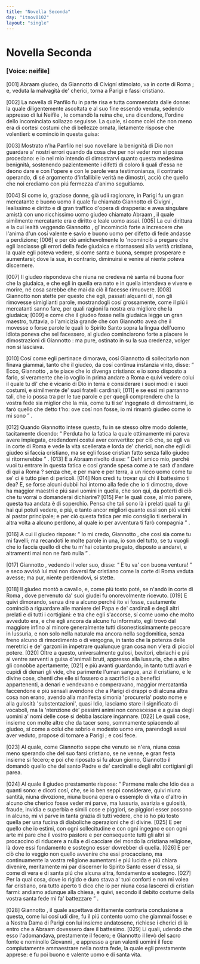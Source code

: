 ```yaml
---
title: "Novella Seconda"
day: "itnov0102"
layout: "single"
---
```

<div id="nov0102" type="novella" who="neifile">
 <h1>
  Novella Seconda
 </h1>
 <p>
  <h3>
   [Voice: neifile]
  </h3>
 </p>
 <argument>
  <p>
   <a name="p01020001">
    [001]
   </a>
   <name persref="abraam" type="person">
    Abraam
   </name>
   giudeo, da
   <name persref="giannottocivigni" type="person">
    Giannotto di Civign&iacute;
   </name>
   stimolato, va in corte di
   <name placeref="roma" type="place">
    Roma
   </name>
   ; e, veduta la malvagit&agrave; de' cherici, torna a
   <name placeref="parigi" type="place">
    Parigi
   </name>
   e fassi cristiano.
  </p>
 </argument>
 <div3 type="commentary" who="author">
  <p>
   <a name="p01020002">
    [002]
   </a>
   La novella di
   <name persref="panfilo" type="person">
    Panfilo
   </name>
   fu in parte risa e tutta commendata dalle donne: la quale diligentemente ascoltata e al suo fine essendo venuta, sedendo appresso di lui
   <name persref="neifile" type="person">
    Neifile
   </name>
   , le comand&ograve; la reina che, una dicendone, l'ordine dello incominciato sollazzo seguisse. La quale, s&iacute; come colei che non meno era di cortesi costumi che di bellezze ornata, lietamente rispose che volentieri: e cominci&ograve; in questa guisa:
  </p>
 </div3>
 <div3 type="commentary" who="neifile">
  <p>
   <a name="p01020003">
    [003]
   </a>
   Mostrato n'ha
   <name persref="panfilo" type="person">
    Panfilo
   </name>
   nel suo novellare la benignit&agrave; di Dio non guardare a' nostri errori quando da cosa che per noi veder non si possa procedano: e io nel mio intendo di dimostrarvi quanto questa medesima benignit&agrave;, sostenendo pazientemente i difetti di coloro li quali d'essa ne deono dare e con l'opere e con le parole vera testimonianza, il contrario operando, di s&eacute; argomento d'infallibile verit&agrave; ne dimostri, acci&ograve; che quello che noi crediamo con pi&uacute; fermezza d'animo seguitiamo.
  </p>
 </div3>
 <p>
  <a name="p01020004">
   [004]
  </a>
  S&iacute; come io, graziose donne, gi&agrave; udii ragionare, in
  <name placeref="parigi" type="place">
   Parigi
  </name>
  fu un gran mercatante e buono uomo il quale fu chiamato
  <name persref="giannottocivigni" type="person">
   Giannotto di Civign&iacute;
  </name>
  , lealissimo e diritto e di gran traffico d'opera di drapperia: e avea singulare amist&agrave; con uno ricchissimo uomo giudeo chiamato
  <name persref="abraam" type="person">
   Abraam
  </name>
  , il quale similmente mercatante era e diritto e leale uomo assai.
  <a name="p01020005">
   [005]
  </a>
  La cui dirittura e la cui lealt&agrave; veggendo
  <name persref="giannottocivigni" type="person">
   Giannotto
  </name>
  , gl'incominci&ograve; forte a increscere che l'anima d'un cos&iacute; valente e savio e buono uomo per difetto di fede andasse a perdizione;
  <a name="p01020006">
   [006]
  </a>
  e per ci&ograve; amichevolmente lo 'ncominci&ograve; a pregare che egli lasciasse gli errori della fede giudaica e ritornassesi alla verit&agrave; cristiana, la quale egli poteva vedere, s&iacute; come santa e buona, sempre prosperare e aumentarsi; dove la sua, in contrario, diminuirsi e venire al niente poteva discernere.
 </p>
 <p>
  <a name="p01020007">
   [007]
  </a>
  Il giudeo rispondeva che niuna ne credeva n&eacute; santa n&eacute; buona fuor che la giudaica, e che egli in quella era nato e in quella intendeva e vivere e morire, n&eacute; cosa sarebbe che mai da ci&ograve; il facesse rimuovere.
  <a name="p01020008">
   [008]
  </a>
  <name persref="giannottocivigni" type="person">
   Giannotto
  </name>
  non stette per questo che egli, passati alquanti d&iacute;, non gli rimovesse simiglianti parole, mostrandogli cos&iacute; grossamente, come il pi&uacute; i mercatanti sanno fare, per quali ragioni la nostra era migliore che la giudaica;
  <a name="p01020009">
   [009]
  </a>
  e come che il giudeo fosse nella giudaica legge un gran maestro, tuttavia, o l'amicizia grande che con
  <name persref="giannottocivigni" type="person">
   Giannotto
  </name>
  avea che il movesse o forse parole le quali lo Spirito Santo sopra la lingua dell'uomo idiota poneva che sel facessero, al giudeo cominciarono forte a piacere le dimostrazioni di
  <name persref="giannottocivigni" type="person">
   Giannotto
  </name>
  : ma pure, ostinato in su la sua credenza, volger non si lasciava.
 </p>
 <p>
  <a name="p01020010">
   [010]
  </a>
  Cos&iacute; come egli pertinace dimorava, cos&iacute;
  <name persref="giannottocivigni" type="person">
   Giannotto
  </name>
  di sollecitarlo non finava giammai, tanto che il giudeo, da cos&iacute; continua instanzia vinto, disse:
  <q direct="unspecified" who="abraam">
   Ecco,
   <name persref="giannottocivigni" type="person">
    Giannotto
   </name>
   , a te piace che io divenga cristiano: e io sono disposto a farlo, s&iacute; veramente che io voglio in prima andare a
   <name placeref="roma" type="place">
    Roma
   </name>
   e quivi vedere colui il quale tu di' che &egrave; vicario di Dio in terra e considerare i suoi modi e i suoi costumi, e similmente de' suoi fratelli cardinali;
   <a name="p01020011">
    [011]
   </a>
   e se essi mi parranno tali, che io possa tra per le tue parole e per quegli comprendere che la vostra fede sia miglior che la mia, come tu ti se' ingegnato di dimostrarmi, io far&ograve; quello che detto t'ho: ove cos&iacute; non fosse, io mi rimarr&ograve; giudeo come io mi sono
  </q>
  .
 </p>
 <p>
  <a name="p01020012">
   [012]
  </a>
  Quando
  <name persref="giannottocivigni" type="person">
   Giannotto
  </name>
  intese questo, fu in se stesso oltre modo dolente, tacitamente dicendo:
  <q direct="unspecified" who="giannottocivigni">
   Perduta ho la fatica la quale ottimamente mi pareva avere impiegata, credendomi costui aver convertito: per ci&ograve; che, se egli va in corte di
   <name placeref="roma" type="place">
    Roma
   </name>
   e vede la vita scellerata e lorda de' cherici, non che egli di giudeo si faccia cristiano, ma se egli fosse cristian fatto senza fallo giudeo si ritornerebbe
  </q>
  .
  <a name="p01020013">
   [013]
  </a>
  E a
  <name persref="abraam" type="person">
   Abraam
  </name>
  rivolto disse:
  <q direct="unspecified" who="giannottocivigni">
   Deh! amico mio, perch&eacute; vuoi tu entrare in questa fatica e cos&iacute; grande spesa come a te sar&agrave; d'andare di qui a
   <name placeref="roma" type="place">
    Roma
   </name>
   ? senza che, e per mare e per terra, a un ricco uomo come tu se' ci &egrave; tutto pien di pericoli.
   <a name="p01020014">
    [014]
   </a>
   Non credi tu trovar qui chi il battesimo ti dea? E, se forse alcuni dubbii hai intorno alla fede che io ti dimostro, dove ha maggior maestri e pi&uacute; savi uomini in quella, che son qui, da poterti di ci&ograve; che tu vorrai o domanderai dichiarire?
   <a name="p01020015">
    [015]
   </a>
   Per le quali cose, al mio parere, questa tua andata &egrave; di soperchio. Pensa che tali sono l&agrave; i prelati quali tu gli hai qui potuti vedere, e pi&uacute;, e tanto ancor migliori quanto essi son pi&uacute; vicini al pastor principale; e per ci&ograve; questa fatica per mio consiglio ti serberai in altra volta a alcuno perdono, al quale io per avventura ti far&ograve; compagnia
  </q>
  .
 </p>
 <p>
  <a name="p01020016">
   [016]
  </a>
  A cui il giudeo rispose:
  <q direct="unspecified" who="abraam">
   Io mi credo,
   <name persref="giannottocivigni" type="person">
    Giannotto
   </name>
   , che cos&iacute; sia come tu mi favelli; ma recandoti le molte parole in una, io son del tutto, se tu vuogli che io faccia quello di che tu m'hai cotanto pregato, disposto a andarvi, e altramenti mai non ne far&ograve; nulla
  </q>
  .
 </p>
 <p>
  <a name="p01020017">
   [017]
  </a>
  <name persref="giannottocivigni" type="person">
   Giannotto
  </name>
  , vedendo il voler suo, disse:
  <q direct="unspecified" who="giannottocivigni">
   E tu va' con buona ventura!
  </q>
  e seco avvis&ograve; lui mai non doversi far cristiano come la corte di
  <name placeref="roma" type="place">
   Roma
  </name>
  veduta avesse; ma pur, niente perdendovi, si stette.
 </p>
 <p>
  <a name="p01020018">
   [018]
  </a>
  Il giudeo mont&ograve; a cavallo, e, come pi&uacute; tosto pot&eacute;, se n'and&ograve; in corte di
  <name placeref="roma" type="place">
   Roma
  </name>
  , dove pervenuto da' suoi giudei fu onorevolmente ricevuto.
  <a name="p01020019">
   [019]
  </a>
  E quivi dimorando, senza dire a alcuno perch&eacute; ito vi fosse, cautamente cominci&ograve; a riguardare alle maniere del Papa e de' cardinali e degli altri prelati e di tutti i cortigiani: e tra che egli s'accorse, s&iacute; come uomo che molto avveduto era, e che egli ancora da alcuno fu informato, egli trov&ograve; dal maggiore infino al minore generalmente tutti disonestissimamente peccare in lussuria, e non solo nella naturale ma ancora nella sogdomitica, senza freno alcuno di rimordimento o di vergogna, in tanto che la potenza delle meretrici e de' garzoni in impetrare qualunque gran cosa non v'era di picciol potere.
  <a name="p01020020">
   [020]
  </a>
  Oltre a questo, universalmente gulosi, bevitori, ebriachi e pi&uacute; al ventre serventi a guisa d'animali bruti, appresso alla lussuria, che a altro gli conobbe apertamente;
  <a name="p01020021">
   [021]
  </a>
  e pi&uacute; avanti guardando, in tanto tutti avari e cupidi di denari gli vide, che parimente l'uman sangue, anzi il cristiano, e le divine cose, chenti che elle si fossero o a sacrificii o a benefici appartenenti, a denari e vendevano e comperavano, maggior mercatantia faccendone e pi&uacute; sensali avendone che a
  <name placeref="parigi" type="place">
   Parigi
  </name>
  di drappi o di alcuna altra cosa non erano, avendo alla manifesta simonia 'procureria' posto nome e alla gulosit&agrave; 'substentazioni', quasi Idio, lasciamo stare il significato di vocaboli, ma la 'ntenzione de' pessimi animi non conoscesse e a guisa degli uomini a' nomi delle cose si debba lasciare ingannare.
  <a name="p01020022">
   [022]
  </a>
  Le quali cose, insieme con molte altre che da tacer sono, sommamente spiacendo al giudeo, s&iacute; come a colui che sobrio e modesto uomo era, parendogli assai aver veduto, propose di tornare a
  <name placeref="parigi" type="place">
   Parigi
  </name>
  ; e cos&iacute; fece.
 </p>
 <p>
  <a name="p01020023">
   [023]
  </a>
  Al quale, come
  <name persref="giannottocivigni" type="person">
   Giannotto
  </name>
  seppe che venuto se n'era, niuna cosa meno sperando che del suo farsi cristiano, se ne venne, e gran festa insieme si fecero; e poi che riposato si fu alcun giorno,
  <name persref="giannottocivigni" type="person">
   Giannotto
  </name>
  il domand&ograve; quello che del santo Padre e de' cardinali e degli altri cortigiani gli parea.
 </p>
 <p>
  <a name="p01020024">
   [024]
  </a>
  Al quale il giudeo prestamente rispose:
  <q direct="unspecified" who="abraam">
   Parmene male che Idio dea a quanti sono: e dicoti cos&iacute;, che, se io ben seppi considerare, quivi niuna santit&agrave;, niuna divozione, niuna buona opera o essemplo di vita o d'altro in alcuno che cherico fosse veder mi parve, ma lussuria, avarizia e gulosit&agrave;, fraude, invidia e superbia e simili cose e piggiori, se piggiori esser possono in alcuno, mi vi parve in tanta grazia di tutti vedere, che io ho pi&uacute; tosto quella per una fucina di diaboliche operazioni che di divine.
   <a name="p01020025">
    [025]
   </a>
   E per quello che io estimi, con ogni sollecitudine e con ogni ingegno e con ogni arte mi pare che il vostro pastore e per consequente tutti gli altri si procaccino di riducere a nulla e di cacciare del mondo la cristiana religione, l&agrave; dove essi fondamento e sostegno esser dovrebber di quella.
   <a name="p01020026">
    [026]
   </a>
   E per ci&ograve; che io veggio non quello avvenire che essi procacciano, ma continuamente la vostra religione aumentarsi e pi&uacute; lucida e pi&uacute; chiara divenire, meritamente mi par discerner lo Spirito Santo esser d'essa, s&iacute; come di vera e di santa pi&uacute; che alcuna altra, fondamento e sostegno.
   <a name="p01020027">
    [027]
   </a>
   Per la qual cosa, dove io rigido e duro stava a' tuoi conforti e non mi volea far cristiano, ora tutto aperto ti dico che io per niuna cosa lascerei di cristian farmi: andiamo adunque alla chiesa, e quivi, secondo il debito costume della vostra santa fede mi fa' battezzare
  </q>
  .
 </p>
 <p>
  <a name="p01020028">
   [028]
  </a>
  <name persref="giannottocivigni" type="person">
   Giannotto
  </name>
  , il quale aspettava dirittamente contraria conclusione a questa, come lui cos&iacute; ud&iacute; dire, fu il pi&uacute; contento uomo che giammai fosse: e a
  <name placeref="nostradama" type="place">
   Nostra Dama
  </name>
  di
  <name placeref="parigi" type="place">
   Parigi
  </name>
  con lui insieme andatosene, richiese i cherici di l&agrave; entro che a
  <name persref="abraam" type="person">
   Abraam
  </name>
  dovessero dare il battesimo.
  <a name="p01020029">
   [029]
  </a>
  Li quali, udendo che esso l'adomandava, prestamente il fecero; e
  <name persref="giannottocivigni" type="person">
   Giannotto
  </name>
  il lev&ograve; del sacro fonte e nominollo
  <name persref="abraam" type="person">
   Giovanni
  </name>
  , e appresso a gran valenti uomini il fece compiutamente ammaestrare nella nostra fede, la quale egli prestamente apprese: e fu poi buono e valente uomo e di santa vita.
 </p>
</div>
